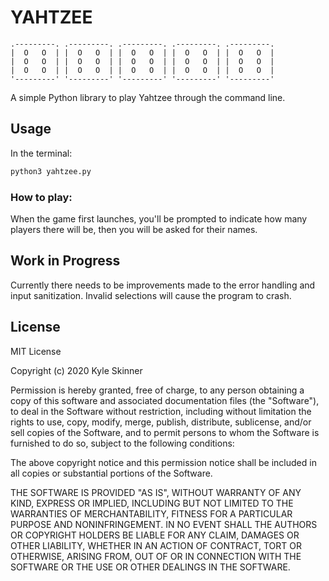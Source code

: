 # **YAHTZEE**

    .---------. .---------. .---------. .---------. .---------.  
    |  O   O  | |  O   O  | |  O   O  | |  O   O  | |  O   O  |    
    |  O   O  | |  O   O  | |  O   O  | |  O   O  | |  O   O  |  
    |  O   O  | |  O   O  | |  O   O  | |  O   O  | |  O   O  |  
    '---------' '---------' '---------' '---------' '---------'

A simple Python library to play Yahtzee through the command line.

## Usage
In the terminal:
```bash
python3 yahtzee.py
```
### How to play:
When the game first launches, you'll be prompted to indicate how many players there will be, then you will be asked for their names.

## Work in Progress
Currently there needs to be improvements made to the error handling and input sanitization. Invalid selections will cause the program to crash.

## License
MIT License

Copyright (c) 2020 Kyle Skinner

Permission is hereby granted, free of charge, to any person obtaining a copy
of this software and associated documentation files (the "Software"), to deal
in the Software without restriction, including without limitation the rights
to use, copy, modify, merge, publish, distribute, sublicense, and/or sell
copies of the Software, and to permit persons to whom the Software is
furnished to do so, subject to the following conditions:

The above copyright notice and this permission notice shall be included in all
copies or substantial portions of the Software.

THE SOFTWARE IS PROVIDED "AS IS", WITHOUT WARRANTY OF ANY KIND, EXPRESS OR
IMPLIED, INCLUDING BUT NOT LIMITED TO THE WARRANTIES OF MERCHANTABILITY,
FITNESS FOR A PARTICULAR PURPOSE AND NONINFRINGEMENT. IN NO EVENT SHALL THE
AUTHORS OR COPYRIGHT HOLDERS BE LIABLE FOR ANY CLAIM, DAMAGES OR OTHER
LIABILITY, WHETHER IN AN ACTION OF CONTRACT, TORT OR OTHERWISE, ARISING FROM,
OUT OF OR IN CONNECTION WITH THE SOFTWARE OR THE USE OR OTHER DEALINGS IN THE
SOFTWARE.

